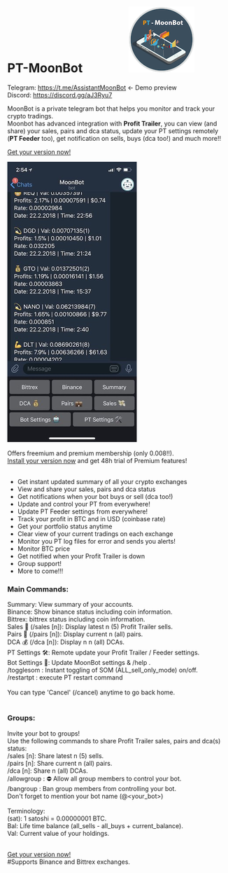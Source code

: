 # PT-MoonBot &nbsp;&nbsp;&nbsp;&nbsp;&nbsp;&nbsp;&nbsp;&nbsp;&nbsp;&nbsp;&nbsp;&nbsp;&nbsp;&nbsp;  ![Screenshot](dir/logo_small.png)


Telegram: https://t.me/AssistantMoonBot <- Demo preview <br />
Discord: https://discord.gg/aJ3Ryu7 <br/>

MoonBot is a private telegram bot that helps you monitor and track your crypto tradings.<br />
Moonbot has advanced integration with **Profit Trailer**, you can view (and share) your sales, pairs and dca status, update your PT settings remotely (**PT Feeder** too), get notification on sells, buys (dca too!) and much more!!<br />

[Get your version now!](https://github.com/tulihub/moonbot/wiki/Quick-Installation)

![Screenshot](ss.jpeg)

Offers freemium and premium membership (only 0.008!!).<br />
[Install your version now](https://github.com/tulihub/moonbot/wiki/Quick-Installation) and get 48h trial of Premium features!
<br /><br />


* Get instant updated summary of all your crypto exchanges
* View and share your sales, pairs and dca status
* Get notifications when your bot buys or sell (dca too!)
* Update and control your PT from everywhere!
* Update PT Feeder settings from everywhere!
* Track your profit in BTC and in USD (coinbase rate)
* Get your portfolio status anytime
* Clear view of your current tradings on each exchange
* Monitor you PT log files for error and sends you alerts!
* Monitor BTC price 
* Get notified when your Profit Trailer is down
* Group support!
* More to come!!! 


### Main Commands:<br />
Summary: View summary of your accounts.<br />
Binance: Show binance status including coin information.<br />
Bittrex: bittrex status including coin information.<br />
Sales 💸 (/sales [n]): Display latest n (5) Profit Trailer sells.<br />
Pairs 💼 (/pairs [n]): Display current n (all) pairs.<br />
DCA 💰 (/dca [n]): Display n n (all) DCAs.<br />
PT Settings 🛠: Remote update your Profit Trailer / Feeder settings.<br />
Bot Settings 🤖: Update MoonBot settings & /help .<br />
/togglesom : Instant toggling of SOM (ALL_sell_only_mode) on/off.<br />
/restartpt : execute PT restart command<br />
<br />
You can type 'Cancel' (/cancel) anytime to go back home.<br />
<br />
### Groups:<br />
Invite your bot to groups!<br />
Use the following commands to share Profit Trailer sales, pairs and dca(s) status:<br />
/sales [n]: Share latest n (5) sells.<br />
/pairs [n]: Share current n (all) pairs.<br />
/dca [n]: Share n (all) DCAs.<br />
/allowgroup : ⛔️ Allow all group members to control your bot.<br />
/bangroup : Ban group members from controlling your bot.<br />
Don't forget to mention your bot name (@<your_bot>) <br />
<br />
Terminology:<br />
(sat): 1 satoshi = 0.00000001 BTC.<br />
Bal: Life time balance (all_sells - all_buys + current_balance).<br />
Val: Current value of your holdings.<br />
<br />

[Get your version now!](https://github.com/tulihub/moonbot/wiki/Quick-Installation)<br />
#Supports Binance and Bittrex exchanges.

